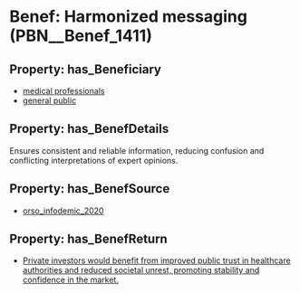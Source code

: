 # Benef: __Harmonized messaging__ (PBN__Benef_1411)

## Property: has_Beneficiary

* [medical professionals](../Stakeholder/PBN__Stakeholder_425)
* [general public](../Stakeholder/PBN__Stakeholder_29)

## Property: has_BenefDetails

Ensures consistent and reliable information, reducing confusion and conflicting interpretations of expert opinions.

## Property: has_BenefSource

* [orso_infodemic_2020](../Article/PBN__Article_299)

## Property: has_BenefReturn

* [Private investors would benefit from improved public trust in healthcare authorities and reduced societal unrest, promoting stability and confidence in the market.](../BenefReturn/PBN__BenefReturn_1602)

